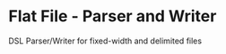 Flat File - Parser and Writer
==============

DSL Parser/Writer for fixed-width and delimited files
